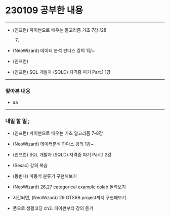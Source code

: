 # 230109 공부한 내용

---

- (인프런) 파이썬으로 배우는 알고리즘 기초 7강 /28

  7.

- (NeoWizard) 데이터 분석 판다스 강의 1강~

- (인프런)

- (인프런) SQL 개발자 (SQLD) 자격증 따기 Part.1 1강

---

### 찾아본 내용

- aa

---

### 내일 할 일 ;

- (인프런) 파이썬으로 배우는 기초 알고리즘 7-8강

- (NeoWizard) 데이터분석 판다스 강의 1강~

- (인프런) SQL 개발자 (SQLD) 자격증 따기 Part.1 2강

- (Sesac) 강의 복습

- (동빈나) 마동석 분류기 구현해보기

- (NeoWizard) 26,27 categorical example colab 돌려보기

- 시간되면, (NeoWizard) 29 GTSRB project까지 구현해보기

- 폰으로 생활코딩 ch3. 파이썬부터 강의 듣기
